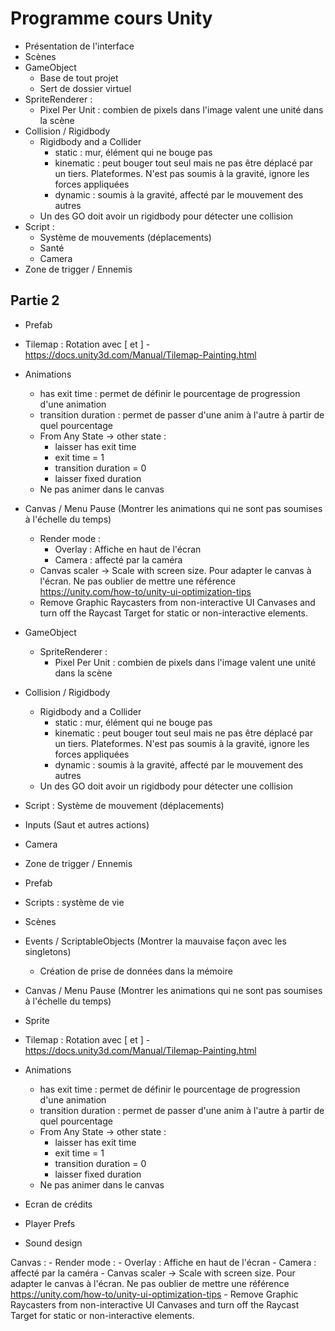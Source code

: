 # Programme cours Unity

- Présentation de l'interface
- Scènes
- GameObject
  - Base de tout projet
  - Sert de dossier virtuel
- SpriteRenderer :
    - Pixel Per Unit : combien de pixels dans l'image valent une unité dans la scène
- Collision / Rigidbody
    - Rigidbody and a Collider
        - static : mur, élément qui ne bouge pas
        - kinematic : peut bouger tout seul mais ne pas être déplacé par un tiers. Plateformes. N'est pas soumis à la gravité, ignore les forces appliquées
        - dynamic : soumis à la gravité, affecté par le mouvement des autres
    - Un des GO doit avoir un rigidbody pour détecter une collision
- Script :
  - Système de mouvements (déplacements)
  - Santé
  - Camera
- Zone de trigger / Ennemis

## Partie 2
- Prefab
- Tilemap : Rotation avec [ et ] - https://docs.unity3d.com/Manual/Tilemap-Painting.html
- Animations
    - has exit time : permet de définir le pourcentage de progression d'une animation
    - transition duration : permet de passer d'une anim à l'autre à partir de quel pourcentage
    - From Any State -> other state :
        - laisser has exit time
        - exit time = 1
        - transition duration = 0
        - laisser fixed duration
    - Ne pas animer dans le canvas
- Canvas / Menu Pause (Montrer les animations qui ne sont pas soumises à l'échelle du temps)
    - Render mode :
        - Overlay : Affiche en haut de l'écran
        - Camera : affecté par la caméra
    - Canvas scaler -> Scale with screen size. Pour adapter le canvas à l'écran. Ne pas oublier de mettre une référence
    https://unity.com/how-to/unity-ui-optimization-tips
    - Remove Graphic Raycasters from non-interactive UI Canvases and turn off the Raycast Target for static or non-interactive elements.

- GameObject
    - SpriteRenderer :
        - Pixel Per Unit : combien de pixels dans l'image valent une unité dans la scène
- Collision / Rigidbody
    - Rigidbody and a Collider
        - static : mur, élément qui ne bouge pas
        - kinematic : peut bouger tout seul mais ne pas être déplacé par un tiers. Plateformes. N'est pas soumis à la gravité, ignore les forces appliquées
        - dynamic : soumis à la gravité, affecté par le mouvement des autres
    - Un des GO doit avoir un rigidbody pour détecter une collision
- Script : Système de mouvement (déplacements)
- Inputs (Saut et autres actions)
- Camera
- Zone de trigger / Ennemis
- Prefab
- Scripts : système de vie
- Scènes
- Events / ScriptableObjects (Montrer la mauvaise façon avec les singletons)
    - Création de prise de données dans la mémoire
- Canvas / Menu Pause (Montrer les animations qui ne sont pas soumises à l'échelle du temps)
- Sprite
- Tilemap : Rotation avec [ et ] - https://docs.unity3d.com/Manual/Tilemap-Painting.html
- Animations
    - has exit time : permet de définir le pourcentage de progression d'une animation
    - transition duration : permet de passer d'une anim à l'autre à partir de quel pourcentage
    - From Any State -> other state :
        - laisser has exit time
        - exit time = 1
        - transition duration = 0
        - laisser fixed duration
    - Ne pas animer dans le canvas
- Ecran de crédits
- Player Prefs
- Sound design

Canvas :
    - Render mode :
        - Overlay : Affiche en haut de l'écran
        - Camera : affecté par la caméra
    - Canvas scaler -> Scale with screen size. Pour adapter le canvas à l'écran. Ne pas oublier de mettre une référence
    https://unity.com/how-to/unity-ui-optimization-tips
    - Remove Graphic Raycasters from non-interactive UI Canvases and turn off the Raycast Target for static or non-interactive elements.
